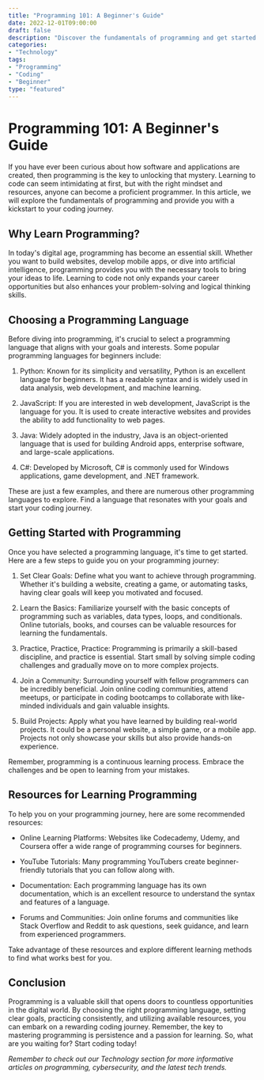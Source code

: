 ```yaml
---
title: "Programming 101: A Beginner's Guide"
date: 2022-12-01T09:00:00
draft: false
description: "Discover the fundamentals of programming and get started on your coding journey."
categories:
- "Technology"
tags:
- "Programming"
- "Coding"
- "Beginner"
type: "featured"
---
```


# Programming 101: A Beginner's Guide

If you have ever been curious about how software and applications are created, then programming is the key to unlocking that mystery. Learning to code can seem intimidating at first, but with the right mindset and resources, anyone can become a proficient programmer. In this article, we will explore the fundamentals of programming and provide you with a kickstart to your coding journey.

## Why Learn Programming?

In today's digital age, programming has become an essential skill. Whether you want to build websites, develop mobile apps, or dive into artificial intelligence, programming provides you with the necessary tools to bring your ideas to life. Learning to code not only expands your career opportunities but also enhances your problem-solving and logical thinking skills.

## Choosing a Programming Language

Before diving into programming, it's crucial to select a programming language that aligns with your goals and interests. Some popular programming languages for beginners include:

1. Python: Known for its simplicity and versatility, Python is an excellent language for beginners. It has a readable syntax and is widely used in data analysis, web development, and machine learning.

2. JavaScript: If you are interested in web development, JavaScript is the language for you. It is used to create interactive websites and provides the ability to add functionality to web pages.

3. Java: Widely adopted in the industry, Java is an object-oriented language that is used for building Android apps, enterprise software, and large-scale applications.

4. C#: Developed by Microsoft, C# is commonly used for Windows applications, game development, and .NET framework.

These are just a few examples, and there are numerous other programming languages to explore. Find a language that resonates with your goals and start your coding journey.

## Getting Started with Programming

Once you have selected a programming language, it's time to get started. Here are a few steps to guide you on your programming journey:

1. Set Clear Goals: Define what you want to achieve through programming. Whether it's building a website, creating a game, or automating tasks, having clear goals will keep you motivated and focused.

2. Learn the Basics: Familiarize yourself with the basic concepts of programming such as variables, data types, loops, and conditionals. Online tutorials, books, and courses can be valuable resources for learning the fundamentals.

3. Practice, Practice, Practice: Programming is primarily a skill-based discipline, and practice is essential. Start small by solving simple coding challenges and gradually move on to more complex projects.

4. Join a Community: Surrounding yourself with fellow programmers can be incredibly beneficial. Join online coding communities, attend meetups, or participate in coding bootcamps to collaborate with like-minded individuals and gain valuable insights.

5. Build Projects: Apply what you have learned by building real-world projects. It could be a personal website, a simple game, or a mobile app. Projects not only showcase your skills but also provide hands-on experience.

Remember, programming is a continuous learning process. Embrace the challenges and be open to learning from your mistakes.

## Resources for Learning Programming

To help you on your programming journey, here are some recommended resources:

- Online Learning Platforms: Websites like Codecademy, Udemy, and Coursera offer a wide range of programming courses for beginners.

- YouTube Tutorials: Many programming YouTubers create beginner-friendly tutorials that you can follow along with.

- Documentation: Each programming language has its own documentation, which is an excellent resource to understand the syntax and features of a language.

- Forums and Communities: Join online forums and communities like Stack Overflow and Reddit to ask questions, seek guidance, and learn from experienced programmers.

Take advantage of these resources and explore different learning methods to find what works best for you.

## Conclusion

Programming is a valuable skill that opens doors to countless opportunities in the digital world. By choosing the right programming language, setting clear goals, practicing consistently, and utilizing available resources, you can embark on a rewarding coding journey. Remember, the key to mastering programming is persistence and a passion for learning. So, what are you waiting for? Start coding today!

*Remember to check out our Technology section for more informative articles on programming, cybersecurity, and the latest tech trends.*
